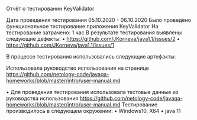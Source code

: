 Отчёт о тестировании KeyValidator

Дата проведения тестирования
05.10.2020 - 06.10.2020
Было проведено функциональное тестирование приложения KeyValidator
На тестирование затрачено: 1 час
В результате тестирования выявлены следующие дефекты:
•	https://github.com/JKorneva/java1.1/issues/2
•	https://github.com/JKorneva/java1.1/issues/1

В процессе тестирования использовались следующие артефакты:

Использовала руководство использования на странице https://github.com/netology-code/javaqa-homeworks/blob/master/intro/user-manual.md
 
•	Для проведения тестирования использовала тестовые данные из руководства использования https://github.com/netology-code/javaqa-homeworks/blob/master/intro/user-manual.md
Тестирование производилось в следующем окружении:
•	Windows10, X64
•	java 11



